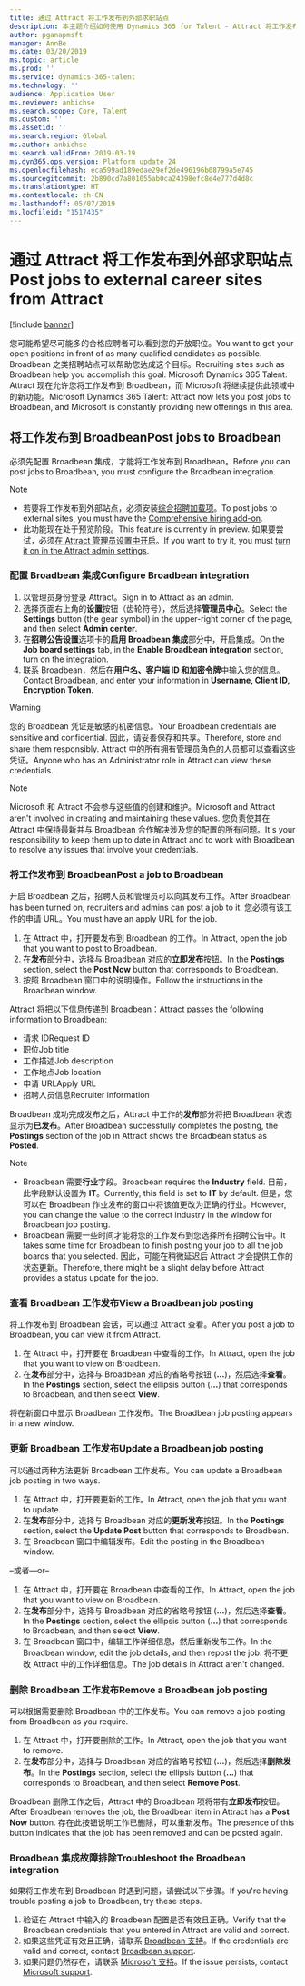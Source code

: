 ```yaml
---
title: 通过 Attract 将工作发布到外部求职站点
description: 本主题介绍如何使用 Dynamics 365 for Talent - Attract 将工作发布到外部招聘站点。
author: pganapmsft
manager: AnnBe
ms.date: 03/20/2019
ms.topic: article
ms.prod: ''
ms.service: dynamics-365-talent
ms.technology: ''
audience: Application User
ms.reviewer: anbichse
ms.search.scope: Core, Talent
ms.custom: ''
ms.assetid: ''
ms.search.region: Global
ms.author: anbichse
ms.search.validFrom: 2019-03-19
ms.dyn365.ops.version: Platform update 24
ms.openlocfilehash: eca599ad189edae29ef2de496196b08799a5e745
ms.sourcegitcommit: 2b890cd7a801055ab0ca24398efc8e4e777d4d8c
ms.translationtype: HT
ms.contentlocale: zh-CN
ms.lasthandoff: 05/07/2019
ms.locfileid: "1517435"
---
```

# <a name="post-jobs-to-external-career-sites-from-attract"></a><span data-ttu-id="37297-103">通过 Attract 将工作发布到外部求职站点</span><span class="sxs-lookup"><span data-stu-id="37297-103">Post jobs to external career sites from Attract</span></span>

[!include [banner](../includes/banner.md)]

<span data-ttu-id="37297-104">您可能希望尽可能多的合格应聘者可以看到您的开放职位。</span><span class="sxs-lookup"><span data-stu-id="37297-104">You want to get your open positions in front of as many qualified candidates as possible.</span></span> <span data-ttu-id="37297-105">Broadbean 之类招聘站点可以帮助您达成这个目标。</span><span class="sxs-lookup"><span data-stu-id="37297-105">Recruiting sites such as Broadbean help you accomplish this goal.</span></span> <span data-ttu-id="37297-106">Microsoft Dynamics 365 Talent: Attract 现在允许您将工作发布到 Broadbean，而 Microsoft 将继续提供此领域中的新功能。</span><span class="sxs-lookup"><span data-stu-id="37297-106">Microsoft Dynamics 365 Talent: Attract now lets you post jobs to Broadbean, and Microsoft is constantly providing new offerings in this area.</span></span>

## <a name="post-jobs-to-broadbean"></a><span data-ttu-id="37297-107">将工作发布到 Broadbean</span><span class="sxs-lookup"><span data-stu-id="37297-107">Post jobs to Broadbean</span></span>

<span data-ttu-id="37297-108">必须先配置 Broadbean 集成，才能将工作发布到 Broadbean。</span><span class="sxs-lookup"><span data-stu-id="37297-108">Before you can post jobs to Broadbean, you must configure the Broadbean integration.</span></span>

> [!NOTE]
> - <span data-ttu-id="37297-109">若要将工作发布到外部站点，必须安装[综合招聘加载项](https://docs.microsoft.com/dynamics365/unified-operations/talent/attract-comprehensive-hiring)。</span><span class="sxs-lookup"><span data-stu-id="37297-109">To post jobs to external sites, you must have the [Comprehensive hiring add-on](https://docs.microsoft.com/dynamics365/unified-operations/talent/attract-comprehensive-hiring).</span></span>
> - <span data-ttu-id="37297-110">此功能现在处于预览阶段。</span><span class="sxs-lookup"><span data-stu-id="37297-110">This feature is currently in preview.</span></span> <span data-ttu-id="37297-111">如果要尝试，必须[在 Attract 管理员设置中开启](https://docs.microsoft.com/dynamics365/unified-operations/talent/access-preview-feature)。</span><span class="sxs-lookup"><span data-stu-id="37297-111">If you want to try it, you must [turn it on in the Attract admin settings](https://docs.microsoft.com/dynamics365/unified-operations/talent/access-preview-feature).</span></span>

### <a name="configure-broadbean-integration"></a><span data-ttu-id="37297-112">配置 Broadbean 集成</span><span class="sxs-lookup"><span data-stu-id="37297-112">Configure Broadbean integration</span></span>

1. <span data-ttu-id="37297-113">以管理员身份登录 Attract。</span><span class="sxs-lookup"><span data-stu-id="37297-113">Sign in to Attract as an admin.</span></span>
2. <span data-ttu-id="37297-114">选择页面右上角的**设置**按钮（齿轮符号），然后选择**管理员中心**。</span><span class="sxs-lookup"><span data-stu-id="37297-114">Select the **Settings** button (the gear symbol) in the upper-right corner of the page, and then select **Admin center**.</span></span>
3. <span data-ttu-id="37297-115">在**招聘公告设置**选项卡的**启用 Broadbean 集成**部分中，开启集成。</span><span class="sxs-lookup"><span data-stu-id="37297-115">On the **Job board settings** tab, in the **Enable Broadbean integration** section, turn on the integration.</span></span>
4. <span data-ttu-id="37297-116">联系 Broadbean，然后在**用户名、客户端 ID 和加密令牌**中输入您的信息。</span><span class="sxs-lookup"><span data-stu-id="37297-116">Contact Broadbean, and enter your information in **Username, Client ID, Encryption Token**.</span></span>

> [!WARNING]
> <span data-ttu-id="37297-117">您的 Broadbean 凭证是敏感的机密信息。</span><span class="sxs-lookup"><span data-stu-id="37297-117">Your Broadbean credentials are sensitive and confidential.</span></span> <span data-ttu-id="37297-118">因此，请妥善保存和共享。</span><span class="sxs-lookup"><span data-stu-id="37297-118">Therefore, store and share them responsibly.</span></span> <span data-ttu-id="37297-119">Attract 中的所有拥有管理员角色的人员都可以查看这些凭证。</span><span class="sxs-lookup"><span data-stu-id="37297-119">Anyone who has an Administrator role in Attract can view these credentials.</span></span>

> [!NOTE]
> <span data-ttu-id="37297-120">Microsoft 和 Attract 不会参与这些值的创建和维护。</span><span class="sxs-lookup"><span data-stu-id="37297-120">Microsoft and Attract aren't involved in creating and maintaining these values.</span></span> <span data-ttu-id="37297-121">您负责使其在 Attract 中保持最新并与 Broadbean 合作解决涉及您的配置的所有问题。</span><span class="sxs-lookup"><span data-stu-id="37297-121">It's your responsibility to keep them up to date in Attract and to work with Broadbean to resolve any issues that involve your credentials.</span></span>

### <a name="post-a-job-to-broadbean"></a><span data-ttu-id="37297-122">将工作发布到 Broadbean</span><span class="sxs-lookup"><span data-stu-id="37297-122">Post a job to Broadbean</span></span>

<span data-ttu-id="37297-123">开启 Broadbean 之后，招聘人员和管理员可以向其发布工作。</span><span class="sxs-lookup"><span data-stu-id="37297-123">After Broadbean has been turned on, recruiters and admins can post a job to it.</span></span> <span data-ttu-id="37297-124">您必须有该工作的申请 URL。</span><span class="sxs-lookup"><span data-stu-id="37297-124">You must have an apply URL for the job.</span></span>

1. <span data-ttu-id="37297-125">在 Attract 中，打开要发布到 Broadbean 的工作。</span><span class="sxs-lookup"><span data-stu-id="37297-125">In Attract, open the job that you want to post to Broadbean.</span></span>
2. <span data-ttu-id="37297-126">在**发布**部分中，选择与 Broadbean 对应的**立即发布**按钮。</span><span class="sxs-lookup"><span data-stu-id="37297-126">In the **Postings** section, select the **Post Now** button that corresponds to Broadbean.</span></span>
3. <span data-ttu-id="37297-127">按照 Broadbean 窗口中的说明操作。</span><span class="sxs-lookup"><span data-stu-id="37297-127">Follow the instructions in the Broadbean window.</span></span>

<span data-ttu-id="37297-128">Attract 将把以下信息传递到 Broadbean：</span><span class="sxs-lookup"><span data-stu-id="37297-128">Attract passes the following information to Broadbean:</span></span>

- <span data-ttu-id="37297-129">请求 ID</span><span class="sxs-lookup"><span data-stu-id="37297-129">Request ID</span></span>
- <span data-ttu-id="37297-130">职位</span><span class="sxs-lookup"><span data-stu-id="37297-130">Job title</span></span>
- <span data-ttu-id="37297-131">工作描述</span><span class="sxs-lookup"><span data-stu-id="37297-131">Job description</span></span>
- <span data-ttu-id="37297-132">工作地点</span><span class="sxs-lookup"><span data-stu-id="37297-132">Job location</span></span>
- <span data-ttu-id="37297-133">申请 URL</span><span class="sxs-lookup"><span data-stu-id="37297-133">Apply URL</span></span>
- <span data-ttu-id="37297-134">招聘人员信息</span><span class="sxs-lookup"><span data-stu-id="37297-134">Recruiter information</span></span>

<span data-ttu-id="37297-135">Broadbean 成功完成发布之后，Attract 中工作的**发布**部分将把 Broadbean 状态显示为**已发布**。</span><span class="sxs-lookup"><span data-stu-id="37297-135">After Broadbean successfully completes the posting, the **Postings** section of the job in Attract shows the Broadbean status as **Posted**.</span></span>

> [!NOTE]
> - <span data-ttu-id="37297-136">Broadbean 需要**行业**字段。</span><span class="sxs-lookup"><span data-stu-id="37297-136">Broadbean requires the **Industry** field.</span></span> <span data-ttu-id="37297-137">目前，此字段默认设置为 **IT**。</span><span class="sxs-lookup"><span data-stu-id="37297-137">Currently, this field is set to **IT** by default.</span></span> <span data-ttu-id="37297-138">但是，您可以在 Broadbean 作业发布的窗口中将该值更改为正确的行业。</span><span class="sxs-lookup"><span data-stu-id="37297-138">However, you can change the value to the correct industry in the window for Broadbean job posting.</span></span>
> - <span data-ttu-id="37297-139">Broadbean 需要一些时间才能将您的工作发布到您选择所有招聘公告中。</span><span class="sxs-lookup"><span data-stu-id="37297-139">It takes some time for Broadbean to finish posting your job to all the job boards that you selected.</span></span> <span data-ttu-id="37297-140">因此，可能在稍微延迟后 Attract 才会提供工作的状态更新。</span><span class="sxs-lookup"><span data-stu-id="37297-140">Therefore, there might be a slight delay before Attract provides a status update for the job.</span></span>

### <a name="view-a-broadbean-job-posting"></a><span data-ttu-id="37297-141">查看 Broadbean 工作发布</span><span class="sxs-lookup"><span data-stu-id="37297-141">View a Broadbean job posting</span></span>

<span data-ttu-id="37297-142">将工作发布到 Broadbean 会话，可以通过 Attract 查看。</span><span class="sxs-lookup"><span data-stu-id="37297-142">After you post a job to Broadbean, you can view it from Attract.</span></span>

1. <span data-ttu-id="37297-143">在 Attract 中，打开要在 Broadbean 中查看的工作。</span><span class="sxs-lookup"><span data-stu-id="37297-143">In Attract, open the job that you want to view on Broadbean.</span></span>
2. <span data-ttu-id="37297-144">在**发布**部分中，选择与 Broadbean 对应的省略号按钮 (**...**)，然后选择**查看**。</span><span class="sxs-lookup"><span data-stu-id="37297-144">In the **Postings** section, select the ellipsis button (**...**) that corresponds to Broadbean, and then select **View**.</span></span>

<span data-ttu-id="37297-145">将在新窗口中显示 Broadbean 工作发布。</span><span class="sxs-lookup"><span data-stu-id="37297-145">The Broadbean job posting appears in a new window.</span></span>

### <a name="update-a-broadbean-job-posting"></a><span data-ttu-id="37297-146">更新 Broadbean 工作发布</span><span class="sxs-lookup"><span data-stu-id="37297-146">Update a Broadbean job posting</span></span>

<span data-ttu-id="37297-147">可以通过两种方法更新 Broadbean 工作发布。</span><span class="sxs-lookup"><span data-stu-id="37297-147">You can update a Broadbean job posting in two ways.</span></span>

1. <span data-ttu-id="37297-148">在 Attract 中，打开要更新的工作。</span><span class="sxs-lookup"><span data-stu-id="37297-148">In Attract, open the job that you want to update.</span></span>
2. <span data-ttu-id="37297-149">在**发布**部分中，选择与 Broadbean 对应的**更新发布**按钮。</span><span class="sxs-lookup"><span data-stu-id="37297-149">In the **Postings** section, select the **Update Post** button that corresponds to Broadbean.</span></span>
3. <span data-ttu-id="37297-150">在 Broadbean 窗口中编辑发布。</span><span class="sxs-lookup"><span data-stu-id="37297-150">Edit the posting in the Broadbean window.</span></span>

<span data-ttu-id="37297-151">–或者–</span><span class="sxs-lookup"><span data-stu-id="37297-151">–or–</span></span>

1. <span data-ttu-id="37297-152">在 Attract 中，打开要在 Broadbean 中查看的工作。</span><span class="sxs-lookup"><span data-stu-id="37297-152">In Attract, open the job that you want to view on Broadbean.</span></span>
2. <span data-ttu-id="37297-153">在**发布**部分中，选择与 Broadbean 对应的省略号按钮 (**...**)，然后选择**查看**。</span><span class="sxs-lookup"><span data-stu-id="37297-153">In the **Postings** section, select the ellipsis button (**...**) that corresponds to Broadbean, and then select **View**.</span></span>
3. <span data-ttu-id="37297-154">在 Broadbean 窗口中，编辑工作详细信息，然后重新发布工作。</span><span class="sxs-lookup"><span data-stu-id="37297-154">In the Broadbean window, edit the job details, and then repost the job.</span></span> <span data-ttu-id="37297-155">将不更改 Attract 中的工作详细信息。</span><span class="sxs-lookup"><span data-stu-id="37297-155">The job details in Attract aren't changed.</span></span>

### <a name="remove-a-broadbean-job-posting"></a><span data-ttu-id="37297-156">删除 Broadbean 工作发布</span><span class="sxs-lookup"><span data-stu-id="37297-156">Remove a Broadbean job posting</span></span>

<span data-ttu-id="37297-157">可以根据需要删除 Broadbean 中的工作发布。</span><span class="sxs-lookup"><span data-stu-id="37297-157">You can remove a job posting from Broadbean as you require.</span></span>

1. <span data-ttu-id="37297-158">在 Attract 中，打开要删除的工作。</span><span class="sxs-lookup"><span data-stu-id="37297-158">In Attract, open the job that you want to remove.</span></span>
2. <span data-ttu-id="37297-159">在**发布**部分中，选择与 Broadbean 对应的省略号按钮 (**...**)，然后选择**删除发布**。</span><span class="sxs-lookup"><span data-stu-id="37297-159">In the **Postings** section, select the ellipsis button (**...**) that corresponds to Broadbean, and then select **Remove Post**.</span></span>

<span data-ttu-id="37297-160">Broadbean 删除工作之后，Attract 中的 Broadbean 项将带有**立即发布**按钮。</span><span class="sxs-lookup"><span data-stu-id="37297-160">After Broadbean removes the job, the Broadbean item in Attract has a **Post Now** button.</span></span> <span data-ttu-id="37297-161">存在此按钮说明工作已删除，可以重新发布。</span><span class="sxs-lookup"><span data-stu-id="37297-161">The presence of this button indicates that the job has been removed and can be posted again.</span></span>

### <a name="troubleshoot-the-broadbean-integration"></a><span data-ttu-id="37297-162">Broadbean 集成故障排除</span><span class="sxs-lookup"><span data-stu-id="37297-162">Troubleshoot the Broadbean integration</span></span>

<span data-ttu-id="37297-163">如果将工作发布到 Broadbean 时遇到问题，请尝试以下步骤。</span><span class="sxs-lookup"><span data-stu-id="37297-163">If you're having trouble posting a job to Broadbean, try these steps.</span></span>

1. <span data-ttu-id="37297-164">验证在 Attract 中输入的 Broadbean 配置是否有效且正确。</span><span class="sxs-lookup"><span data-stu-id="37297-164">Verify that the Broadbean credentials that you entered in Attract are valid and correct.</span></span>
2. <span data-ttu-id="37297-165">如果这些凭证有效且正确，请联系 [Broadbean 支持](https://www.broadbean.com/resources/support/)。</span><span class="sxs-lookup"><span data-stu-id="37297-165">If the credentials are valid and correct, contact [Broadbean support](https://www.broadbean.com/resources/support/).</span></span>
3. <span data-ttu-id="37297-166">如果问题仍然存在，请联系 [Microsoft 支持](./talent-support.md)。</span><span class="sxs-lookup"><span data-stu-id="37297-166">If the issue persists, contact [Microsoft support](./talent-support.md).</span></span>
